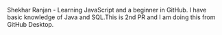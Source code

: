 Shekhar Ranjan - Learning JavaScript and a beginner in GitHub. I have basic knowledge of Java and SQL.This is 2nd PR and I am doing this from GitHub Desktop.